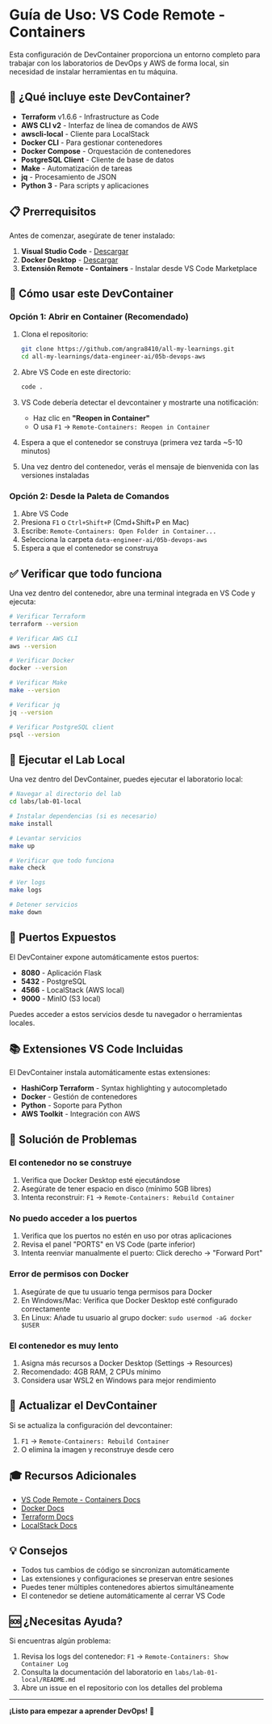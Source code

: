 # Guía de Uso: VS Code Remote - Containers

Esta configuración de DevContainer proporciona un entorno completo para trabajar con los laboratorios de DevOps y AWS de forma local, sin necesidad de instalar herramientas en tu máquina.

## 🎯 ¿Qué incluye este DevContainer?

- **Terraform** v1.6.6 - Infrastructure as Code
- **AWS CLI v2** - Interfaz de línea de comandos de AWS
- **awscli-local** - Cliente para LocalStack
- **Docker CLI** - Para gestionar contenedores
- **Docker Compose** - Orquestación de contenedores
- **PostgreSQL Client** - Cliente de base de datos
- **Make** - Automatización de tareas
- **jq** - Procesamiento de JSON
- **Python 3** - Para scripts y aplicaciones

## 📋 Prerrequisitos

Antes de comenzar, asegúrate de tener instalado:

1. **Visual Studio Code** - [Descargar](https://code.visualstudio.com/)
2. **Docker Desktop** - [Descargar](https://www.docker.com/products/docker-desktop/)
3. **Extensión Remote - Containers** - Instalar desde VS Code Marketplace

## 🚀 Cómo usar este DevContainer

### Opción 1: Abrir en Container (Recomendado)

1. Clona el repositorio:
   ```bash
   git clone https://github.com/angra8410/all-my-learnings.git
   cd all-my-learnings/data-engineer-ai/05b-devops-aws
   ```

2. Abre VS Code en este directorio:
   ```bash
   code .
   ```

3. VS Code debería detectar el devcontainer y mostrarte una notificación:
   - Haz clic en **"Reopen in Container"**
   - O usa `F1` → `Remote-Containers: Reopen in Container`

4. Espera a que el contenedor se construya (primera vez tarda ~5-10 minutos)

5. Una vez dentro del contenedor, verás el mensaje de bienvenida con las versiones instaladas

### Opción 2: Desde la Paleta de Comandos

1. Abre VS Code
2. Presiona `F1` o `Ctrl+Shift+P` (Cmd+Shift+P en Mac)
3. Escribe: `Remote-Containers: Open Folder in Container...`
4. Selecciona la carpeta `data-engineer-ai/05b-devops-aws`
5. Espera a que el contenedor se construya

## ✅ Verificar que todo funciona

Una vez dentro del contenedor, abre una terminal integrada en VS Code y ejecuta:

```bash
# Verificar Terraform
terraform --version

# Verificar AWS CLI
aws --version

# Verificar Docker
docker --version

# Verificar Make
make --version

# Verificar jq
jq --version

# Verificar PostgreSQL client
psql --version
```

## 🧪 Ejecutar el Lab Local

Una vez dentro del DevContainer, puedes ejecutar el laboratorio local:

```bash
# Navegar al directorio del lab
cd labs/lab-01-local

# Instalar dependencias (si es necesario)
make install

# Levantar servicios
make up

# Verificar que todo funciona
make check

# Ver logs
make logs

# Detener servicios
make down
```

## 🔧 Puertos Expuestos

El DevContainer expone automáticamente estos puertos:

- **8080** - Aplicación Flask
- **5432** - PostgreSQL
- **4566** - LocalStack (AWS local)
- **9000** - MinIO (S3 local)

Puedes acceder a estos servicios desde tu navegador o herramientas locales.

## 📚 Extensiones VS Code Incluidas

El DevContainer instala automáticamente estas extensiones:

- **HashiCorp Terraform** - Syntax highlighting y autocompletado
- **Docker** - Gestión de contenedores
- **Python** - Soporte para Python
- **AWS Toolkit** - Integración con AWS

## 🐛 Solución de Problemas

### El contenedor no se construye

1. Verifica que Docker Desktop esté ejecutándose
2. Asegúrate de tener espacio en disco (mínimo 5GB libres)
3. Intenta reconstruir: `F1` → `Remote-Containers: Rebuild Container`

### No puedo acceder a los puertos

1. Verifica que los puertos no estén en uso por otras aplicaciones
2. Revisa el panel "PORTS" en VS Code (parte inferior)
3. Intenta reenviar manualmente el puerto: Click derecho → "Forward Port"

### Error de permisos con Docker

1. Asegúrate de que tu usuario tenga permisos para Docker
2. En Windows/Mac: Verifica que Docker Desktop esté configurado correctamente
3. En Linux: Añade tu usuario al grupo docker: `sudo usermod -aG docker $USER`

### El contenedor es muy lento

1. Asigna más recursos a Docker Desktop (Settings → Resources)
2. Recomendado: 4GB RAM, 2 CPUs mínimo
3. Considera usar WSL2 en Windows para mejor rendimiento

## 🔄 Actualizar el DevContainer

Si se actualiza la configuración del devcontainer:

1. `F1` → `Remote-Containers: Rebuild Container`
2. O elimina la imagen y reconstruye desde cero

## 🎓 Recursos Adicionales

- [VS Code Remote - Containers Docs](https://code.visualstudio.com/docs/remote/containers)
- [Docker Docs](https://docs.docker.com/)
- [Terraform Docs](https://www.terraform.io/docs)
- [LocalStack Docs](https://docs.localstack.cloud/)

## 💡 Consejos

- Todos tus cambios de código se sincronizan automáticamente
- Las extensiones y configuraciones se preservan entre sesiones
- Puedes tener múltiples contenedores abiertos simultáneamente
- El contenedor se detiene automáticamente al cerrar VS Code

## 🆘 ¿Necesitas Ayuda?

Si encuentras algún problema:

1. Revisa los logs del contenedor: `F1` → `Remote-Containers: Show Container Log`
2. Consulta la documentación del laboratorio en `labs/lab-01-local/README.md`
3. Abre un issue en el repositorio con los detalles del problema

---

**¡Listo para empezar a aprender DevOps!** 🚀
